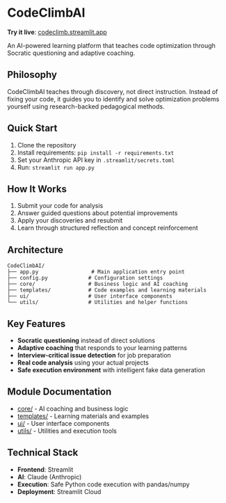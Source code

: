 # CodeClimbAI

**Try it live**: [codeclimb.streamlit.app](https://codeclimb.streamlit.app)

An AI-powered learning platform that teaches code optimization through Socratic questioning and adaptive coaching.

## Philosophy

CodeClimbAI teaches through discovery, not direct instruction. Instead of fixing your code, it guides you to identify and solve optimization problems yourself using research-backed pedagogical methods.

## Quick Start

1. Clone the repository
2. Install requirements: `pip install -r requirements.txt`
3. Set your Anthropic API key in `.streamlit/secrets.toml`
4. Run: `streamlit run app.py`

## How It Works

1. Submit your code for analysis
2. Answer guided questions about potential improvements
3. Apply your discoveries and resubmit
4. Learn through structured reflection and concept reinforcement

## Architecture

```
CodeClimbAI/
├── app.py                 # Main application entry point
├── config.py             # Configuration settings
├── core/                 # Business logic and AI coaching
├── templates/            # Code examples and learning materials  
├── ui/                   # User interface components
└── utils/                # Utilities and helper functions
```

## Key Features

- **Socratic questioning** instead of direct solutions
- **Adaptive coaching** that responds to your learning patterns  
- **Interview-critical issue detection** for job preparation
- **Real code analysis** using your actual projects
- **Safe execution environment** with intelligent fake data generation

## Module Documentation

- [core/](./core/README.md) - AI coaching and business logic
- [templates/](./templates/README.md) - Learning materials and examples
- [ui/](./ui/README.md) - User interface components
- [utils/](./utils/README.md) - Utilities and execution tools

## Technical Stack

- **Frontend**: Streamlit
- **AI**: Claude (Anthropic)
- **Execution**: Safe Python code execution with pandas/numpy
- **Deployment**: Streamlit Cloud